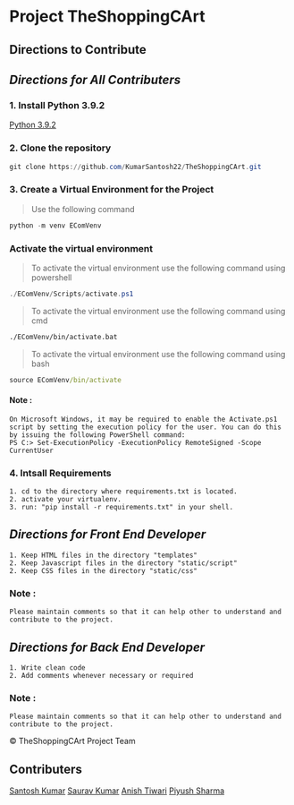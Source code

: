 # __Project TheShoppingCArt__

## __Directions to Contribute__

## _Directions for All Contributers_

### 1. Install Python 3.9.2
[Python 3.9.2](https://www.python.org/ftp/python/3.9.4/python-3.9.4-amd64.exe 'Click here to install Python')

### 2. Clone the repository
```powershell
git clone https://github.com/KumarSantosh22/TheShoppingCArt.git
```

### 3. Create a Virtual Environment for the Project
> Use the following command
```powershell
python -m venv EComVenv
```
### Activate the virtual environment
> To activate the virtual environment use the following command using powershell
```powershell
./EComVenv/Scripts/activate.ps1
```
> To activate the virtual environment use the following command using cmd
```cmd
./EComVenv/bin/activate.bat
```
> To activate the virtual environment use the following command using bash
```cmd
source EComVenv/bin/activate
```

#### Note : 
    On Microsoft Windows, it may be required to enable the Activate.ps1 script by setting the execution policy for the user. You can do this by issuing the following PowerShell command:
    PS C:> Set-ExecutionPolicy -ExecutionPolicy RemoteSigned -Scope CurrentUser

### 4. Intsall Requirements
    1. cd to the directory where requirements.txt is located.
    2. activate your virtualenv.
    3. run: "pip install -r requirements.txt" in your shell.


## _Directions for Front End Developer_
    1. Keep HTML files in the directory "templates"
    2. Keep Javascript files in the directory "static/script"
    2. Keep CSS files in the directory "static/css"

### Note : 
    Please maintain comments so that it can help other to understand and contribute to the project.

## _Directions for Back End Developer_
    1. Write clean code
    2. Add comments whenever necessary or required

### Note : 
    Please maintain comments so that it can help other to understand and contribute to the project.

&copy; TheShoppingCArt Project Team

## Contributers

[Santosh Kumar](https://www.github.com/kumarsantosh22/ 'Click here to visit my github profile')
[Saurav Kumar]()
[Anish Tiwari]()
[Piyush Sharma]()
